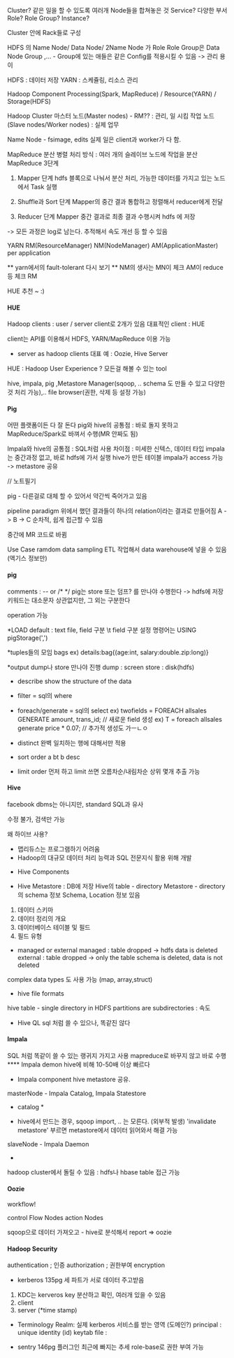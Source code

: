 Cluster? 같은 일을 할 수 있도록 여러개 Node들을 합쳐놓은 것
Service? 다양한 부서
Role? 
Role Group?
Instance?

Cluster 안에 Rack들로 구성

HDFS 의 Name Node/ Data Node/ 2Name Node 가 Role
        Role Group은 Data Node Group ,... - Group에 있는 애들은 같은 Config를 적용시킬 수 있음 -> 관리 용이

HDFS : 데이터 저장
YARN : 스케쥴링, 리소스 관리

Hadoop Component
Processing(Spark, MapReduce) / Resource(YARN) / Storage(HDFS)

Hadoop Cluster 
마스터 노드(Master nodes) - RM?? : 관리, 일 시킴
작업 노드(Slave nodes/Worker nodes) : 실제 업무

Name Node - fsimage, edits
실제 일은 client과 worker가 다 함.


MapReduce
분산 병렬 처리 방식 : 여러 개의 슬레이브 노드에 작업을 분산
MapReduce 3단계
1) Mapper 단계
hdfs 블록으로 나눠서 분산 처리, 가능한 데이터를 가지고 있는 노드에서 Task 실행

2) Shuffle과 Sort 단계
Mapper의 중간 결과 통합하고 정렬해서 reducer에게 전달

3) Reducer 단계
Mapper 중간 결과로 최종 결과 수행시켜 hdfs 에 저장

-> 모든 과정은 log로 남는다. 추적해서 속도 개선 등 할 수 있음


YARN
RM(ResourceManager)
NM(NodeManager)
AM(ApplicationMaster) per application

** yarn에서의 fault-tolerant 다시 보기 **
NM의 생사는 MN이 체크
AM이 reduce 등 체크
RM

HUE 추천 ~ :)

#### HUE 

Hadoop clients : user / server client로 2개가 있음
대표적인 client  : HUE

client는 API를 이용해서 HDFS, YARN/MapReduce 이용 가능

* server as hadoop clients
대표 예 : Oozie, Hive Server

HUE : Hadoop User Experience ?
모든걸 해볼 수 있는 tool

hive, impala, pig ,Metastore Manager(sqoop, .. schema 도 만들 수 있고 다양한 것 처리 가능),..
file browser(권한, 삭제 등 설정 가능)


#### Pig
어떤 플랫폼이든 다 잘 돈다
pig와 hive의 공통점 : 바로 돌지 못하고 MapReduce/Spark로 바껴서 수행(MR 안짜도 됨)

Impala와 hive의 공통점 : SQL처럼 사용
차이점 : 미세한 신텍스, 데이터 타입
impala는 중간과정 없고, 바로 hdfs에 가서 실행
hive가 만든 테이블 impala가 access 가능 -> metastore 공유


// 노트필기



pig - 다른걸로 대체 할 수 있어서 약간씩 죽어가고 있음

pipeline paradigm
위에서 했던 결과들이 하나의 relation이라는 결과로 만들어짐
A -> B -> C 순차적, 쉽게 접근할 수 있음

중간에 MR 코드로 바뀜

Use Case
ramdom data sampling
ETL 작업해서 data warehouse에 넣을 수 있음 (액기스 정보만)




#### pig

comments : -- or /* */
pig는 store 또는 덤프? 를 만나야 수행한다 -> hdfs에 저장
키워드는 대소문자 상관없지만, 그 외는 구분한다

operation 가능

*LOAD
default : text file, field 구분 \t
field 구분 설정 명령어는 USING pigStorage(',')

*tuples들의 모임 bags
ex) details:bag{(age:int, salary:double.zip:long)}

*output
dump나 store 만나야 진행
dump : screen
store : disk(hdfs)

* describe
show the structure of the data

* filter = sql의 where

* foreach/generate = sql의 select
ex) twofields = FOREACH allsales GENERATE amount, trans_id;
// 새로운 field 생성
ex) T = foreach allsales generate price * 0.07; // 추가적 생성도 가ㅡㄴㅇ

* distinct
완벽 일치하는 행에 대해서만 적용

* sort
order a bt b desc

* limit
order 먼저 하고 limit 쓰면 오름차순/내림차순 상위 몇개 추출 가능




#### Hive

facebook
dbms는 아니지만, standard SQL과 유사

수정 불가, 검색만 가능

왜 하이브 사용?
- 맵리듀스는 프로그램하기 어려움
- Hadoop의 대규모 데이터 처리 능력과 SQL 전문지식 활용 위해 개발


* Hive Components

- Hive Metastore : DB에 저장
Hive의 table - directory
Metastore - directory의 schema 정보
Schema, Location 정보 있음
1) 데이터 스키마
2) 데이터 정리의 개요
3) 데이터베이스 테이블 및 필드
4) 필드 유형


* managed or external
managed : table dropped -> hdfs data is deleted
external : table dropped -> only the table schema is deleted, data is not deleted

complex data types 도 사용 가능 (map, array,struct)

* hive file formats

hive table - single directory in HDFS
partitions are subdirectories : 속도

* Hive QL
sql 처럼 쓸 수 있으나, 똑같진 않다



#### Impala

SQL 처럼 똑같이 쓸 수 있는 랭귀지 가지고 사용
mapreduce로 바꾸지 않고 바로 수행 **** Impala demon
hive에 비해 10-50배 이상 빠르다

* Impala component
hive metastore 공유.

masterNode - Impala Catalog, Impala Statestore
* catalog *
- hive에서 만드는 경우, sqoop import, .. 는 모른다. (외부적 발생)
'invalidate metastore' 부르면 metastore에서 데이터 읽어와서 해결 가능

slaveNode - Impala Daemon

*
hadoop cluster에서 돌릴 수 있음 : hdfs나 hbase table 접근 가능


#### Oozie
workflow!

control Flow Nodes
action Nodes


sqoop으로 데이터 가져오고 - hive로 분석해서 report => oozie


#### Hadoop Security

authentication ; 인증
authorization ; 권한부여
encryption

* kerberos 135pg
세 파트가 서로 데이터 주고받음

1) KDC는 kerveros key 분산하고 확인, 여러개 있을 수 있음
2) client
3) server (*time stamp)

* Terminology
Realm: 실제 kerberos 서비스를 받는 영역 (도메인?)
principal : unique identity (id)
keytab file : 

* sentry 146pg
플러그인
최근에 빠지는 추세
role-base로 권한 부여 가능





















